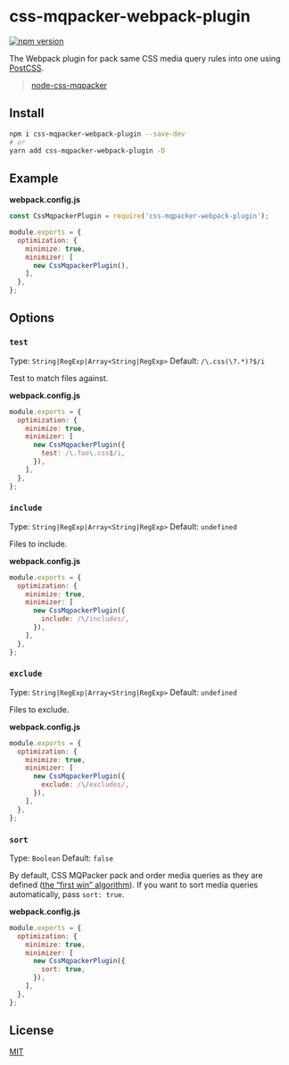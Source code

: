 # css-mqpacker-webpack-plugin

[![npm version](https://img.shields.io/npm/v/css-mqpacker-webpack-plugin.svg)](https://www.npmjs.com/package/css-mqpacker-webpack-plugin)

The Webpack plugin for pack same CSS media query rules into one using [PostCSS](https://github.com/postcss/postcss).

> [node-css-mqpacker](https://github.com/hail2u/node-css-mqpacker)

## Install

```bash
npm i css-mqpacker-webpack-plugin --save-dev
# or
yarn add css-mqpacker-webpack-plugin -D
```

## Example

**webpack.config.js**

```js
const CssMqpackerPlugin = require('css-mqpacker-webpack-plugin');

module.exports = {
  optimization: {
    minimize: true,
    minimizer: [
      new CssMqpackerPlugin(),
    ],
  },
};
```

## Options

### `test`

Type: `String|RegExp|Array<String|RegExp>` Default: `/\.css(\?.*)?$/i`

Test to match files against.

**webpack.config.js**

```js
module.exports = {
  optimization: {
    minimize: true,
    minimizer: [
      new CssMqpackerPlugin({
        test: /\.foo\.css$/i,
      }),
    ],
  },
};
```

### `include`

Type: `String|RegExp|Array<String|RegExp>` Default: `undefined`

Files to include.

**webpack.config.js**

```js
module.exports = {
  optimization: {
    minimize: true,
    minimizer: [
      new CssMqpackerPlugin({
        include: /\/includes/,
      }),
    ],
  },
};
```

### `exclude`

Type: `String|RegExp|Array<String|RegExp>` Default: `undefined`

Files to exclude.

**webpack.config.js**

```js
module.exports = {
  optimization: {
    minimize: true,
    minimizer: [
      new CssMqpackerPlugin({
        exclude: /\/excludes/,
      }),
    ],
  },
};
```

### `sort`

Type: `Boolean` Default: `false`

By default, CSS MQPacker pack and order media queries as they are defined ([the “first win” algorithm](https://github.com/hail2u/node-css-mqpacker#the-first-win-algorithm)). If you want to sort media queries automatically, pass `sort: true`.

**webpack.config.js**

```js
module.exports = {
  optimization: {
    minimize: true,
    minimizer: [
      new CssMqpackerPlugin({
        sort: true,
      }),
    ],
  },
};
```

## License

[MIT](./LICENSE)
